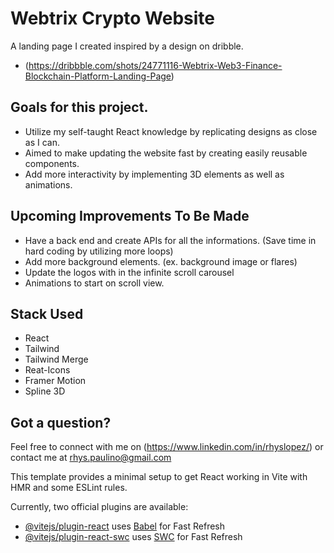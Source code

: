 # Webtrix Crypto Website

A landing page I created inspired by a design on dribble.
- (https://dribbble.com/shots/24771116-Webtrix-Web3-Finance-Blockchain-Platform-Landing-Page)

## Goals for this project.
- Utilize my self-taught React knowledge by replicating designs as close as I can.
- Aimed to make updating the website fast by creating easily reusable components.
- Add more interactivity by implementing 3D elements as well as animations.

## Upcoming Improvements To Be Made
- Have a back end and create APIs for all the informations. (Save time in hard coding by utilizing more loops)
- Add more background elements. (ex. background image or flares)
- Update the logos with in the infinite scroll carousel
- Animations to start on scroll view.

## Stack Used

- React
- Tailwind
- Tailwind Merge
- Reat-Icons
- Framer Motion
- Spline 3D

## Got a question?

Feel free to connect with me on (https://www.linkedin.com/in/rhyslopez/) or contact me at rhys.paulino@gmail.com




This template provides a minimal setup to get React working in Vite with HMR and some ESLint rules.

Currently, two official plugins are available:

- [@vitejs/plugin-react](https://github.com/vitejs/vite-plugin-react/blob/main/packages/plugin-react/README.md) uses [Babel](https://babeljs.io/) for Fast Refresh
- [@vitejs/plugin-react-swc](https://github.com/vitejs/vite-plugin-react-swc) uses [SWC](https://swc.rs/) for Fast Refresh

